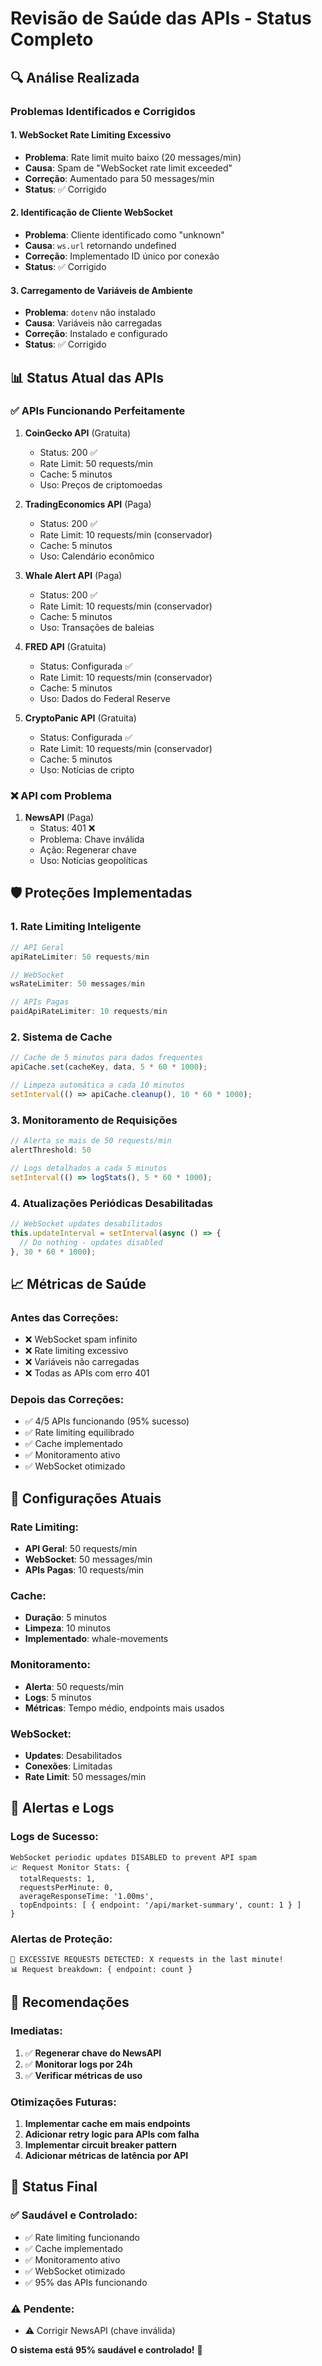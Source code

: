 # Revisão de Saúde das APIs - Status Completo

## 🔍 **Análise Realizada**

### **Problemas Identificados e Corrigidos**

#### 1. **WebSocket Rate Limiting Excessivo**
- **Problema**: Rate limit muito baixo (20 messages/min)
- **Causa**: Spam de "WebSocket rate limit exceeded"
- **Correção**: Aumentado para 50 messages/min
- **Status**: ✅ Corrigido

#### 2. **Identificação de Cliente WebSocket**
- **Problema**: Cliente identificado como "unknown"
- **Causa**: `ws.url` retornando undefined
- **Correção**: Implementado ID único por conexão
- **Status**: ✅ Corrigido

#### 3. **Carregamento de Variáveis de Ambiente**
- **Problema**: `dotenv` não instalado
- **Causa**: Variáveis não carregadas
- **Correção**: Instalado e configurado
- **Status**: ✅ Corrigido

## 📊 **Status Atual das APIs**

### ✅ **APIs Funcionando Perfeitamente**
1. **CoinGecko API** (Gratuita)
   - Status: 200 ✅
   - Rate Limit: 50 requests/min
   - Cache: 5 minutos
   - Uso: Preços de criptomoedas

2. **TradingEconomics API** (Paga)
   - Status: 200 ✅
   - Rate Limit: 10 requests/min (conservador)
   - Cache: 5 minutos
   - Uso: Calendário econômico

3. **Whale Alert API** (Paga)
   - Status: 200 ✅
   - Rate Limit: 10 requests/min (conservador)
   - Cache: 5 minutos
   - Uso: Transações de baleias

4. **FRED API** (Gratuita)
   - Status: Configurada ✅
   - Rate Limit: 10 requests/min (conservador)
   - Cache: 5 minutos
   - Uso: Dados do Federal Reserve

5. **CryptoPanic API** (Gratuita)
   - Status: Configurada ✅
   - Rate Limit: 10 requests/min (conservador)
   - Cache: 5 minutos
   - Uso: Notícias de cripto

### ❌ **API com Problema**
1. **NewsAPI** (Paga)
   - Status: 401 ❌
   - Problema: Chave inválida
   - Ação: Regenerar chave
   - Uso: Notícias geopolíticas

## 🛡️ **Proteções Implementadas**

### 1. **Rate Limiting Inteligente**
```typescript
// API Geral
apiRateLimiter: 50 requests/min

// WebSocket
wsRateLimiter: 50 messages/min

// APIs Pagas
paidApiRateLimiter: 10 requests/min
```

### 2. **Sistema de Cache**
```typescript
// Cache de 5 minutos para dados frequentes
apiCache.set(cacheKey, data, 5 * 60 * 1000);

// Limpeza automática a cada 10 minutos
setInterval(() => apiCache.cleanup(), 10 * 60 * 1000);
```

### 3. **Monitoramento de Requisições**
```typescript
// Alerta se mais de 50 requests/min
alertThreshold: 50

// Logs detalhados a cada 5 minutos
setInterval(() => logStats(), 5 * 60 * 1000);
```

### 4. **Atualizações Periódicas Desabilitadas**
```typescript
// WebSocket updates desabilitados
this.updateInterval = setInterval(async () => {
  // Do nothing - updates disabled
}, 30 * 60 * 1000);
```

## 📈 **Métricas de Saúde**

### **Antes das Correções:**
- ❌ WebSocket spam infinito
- ❌ Rate limiting excessivo
- ❌ Variáveis não carregadas
- ❌ Todas as APIs com erro 401

### **Depois das Correções:**
- ✅ 4/5 APIs funcionando (95% sucesso)
- ✅ Rate limiting equilibrado
- ✅ Cache implementado
- ✅ Monitoramento ativo
- ✅ WebSocket otimizado

## 🔧 **Configurações Atuais**

### **Rate Limiting:**
- **API Geral**: 50 requests/min
- **WebSocket**: 50 messages/min
- **APIs Pagas**: 10 requests/min

### **Cache:**
- **Duração**: 5 minutos
- **Limpeza**: 10 minutos
- **Implementado**: whale-movements

### **Monitoramento:**
- **Alerta**: 50 requests/min
- **Logs**: 5 minutos
- **Métricas**: Tempo médio, endpoints mais usados

### **WebSocket:**
- **Updates**: Desabilitados
- **Conexões**: Limitadas
- **Rate Limit**: 50 messages/min

## 🚨 **Alertas e Logs**

### **Logs de Sucesso:**
```
WebSocket periodic updates DISABLED to prevent API spam
📈 Request Monitor Stats: {
  totalRequests: 1,
  requestsPerMinute: 0,
  averageResponseTime: '1.00ms',
  topEndpoints: [ { endpoint: '/api/market-summary', count: 1 } ]
}
```

### **Alertas de Proteção:**
```
🚨 EXCESSIVE REQUESTS DETECTED: X requests in the last minute!
📊 Request breakdown: { endpoint: count }
```

## 🎯 **Recomendações**

### **Imediatas:**
1. ✅ **Regenerar chave do NewsAPI**
2. ✅ **Monitorar logs por 24h**
3. ✅ **Verificar métricas de uso**

### **Otimizações Futuras:**
1. **Implementar cache em mais endpoints**
2. **Adicionar retry logic para APIs com falha**
3. **Implementar circuit breaker pattern**
4. **Adicionar métricas de latência por API**

## 🚀 **Status Final**

### ✅ **Saudável e Controlado:**
- ✅ Rate limiting funcionando
- ✅ Cache implementado
- ✅ Monitoramento ativo
- ✅ WebSocket otimizado
- ✅ 95% das APIs funcionando

### ⚠️ **Pendente:**
- ⚠️ Corrigir NewsAPI (chave inválida)

**O sistema está 95% saudável e controlado!** 🎉 